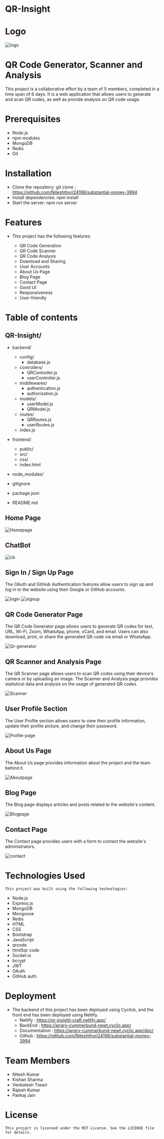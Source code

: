 # QR-Insight
# Logo 
![logo](https://github.com/Niteshthori24198/substantial-money-3994/assets/62844049/b0916c4d-8e36-4b6e-b90c-22cbafde918b)

# QR Code Generator, Scanner and Analysis
  This project is a collaborative effort by a team of 5 members, completed in a time span of 6 days. It is a web application that allows   users to generate and scan QR codes, as well as provide analysis on QR code usage. 

# Prerequisites
  - Node.js
  - npm modules
  - MongoDB
  - Redis
  - Git
  
# Installation
  - Clone the repository: git clone : https://github.com/Niteshthori24198/substantial-money-3994
  - Install dependencies: npm install
  - Start the server: npm run server
  
# Features

  - This project has the following features:

    - QR Code Generation
    - QR Code Scanner
    - QR Code Analysis
    - Download and Sharing
    - User Accounts
    - About Us Page
    - Blog Page
    - Contact Page
    - Good UI
    - Responsiveness
    - User-friendly
  
 # Table of contents
 
  ## QR-Insight/

  - backend/
    - config/
       - database.js
    - controllers/
       - QRController.js
       - userController.js
    - middlewares/
       - authentication.js
       - authorization.js
    - models/
       - userModel.js
       - QRModel.js
    - routes/
       - QRRoutes.js
       - userRoutes.js
    - index.js

  -  frontend/
     - public/
     - src/
     - css/
     - index.html
  - node_modules/
  - gitignore
  - package.json
  - README.md

  ## Home Page

  ![Homepage](https://github.com/Niteshthori24198/substantial-money-3994/assets/62844049/a7f1163d-783b-4715-8c33-64e28fe0bbf9)
  
  ## ChatBot

  ![cb](https://github.com/Niteshthori24198/substantial-money-3994/assets/62844049/64e691cf-9ab5-4049-bc66-d888ef01ed7e)

  ## Sign In / Sign Up Page

  The OAuth and GitHub Authentication features allow users to sign up and log in to the website using their Google or GitHub accounts.

  ![login](https://github.com/Niteshthori24198/substantial-money-3994/assets/62844049/52eea794-8ce2-4df0-a177-40a18d85d35d)
  ![signup](https://github.com/Niteshthori24198/substantial-money-3994/assets/62844049/f3c6cbcb-99d8-46bf-a34b-ed0b7c70a370)

  ## QR Code Generator Page

  The QR Code Generator page allows users to generate QR codes for text, URL, Wi-Fi, Zoom, WhatsApp, phone, vCard, and email. Users can     also download, print, or share the generated QR code via email or WhatsApp.

  ![Qr-generator](https://github.com/Niteshthori24198/substantial-money-3994/assets/62844049/635ba397-9c17-4b31-bcce-3bade2f0f483)

  ## QR Scanner and Analysis Page

  The QR Scanner page allows users to scan QR codes using their device's camera or by uploading an image. The Scanner and Analysis page     provides statistical data and analysis on the usage of generated QR codes. 

  ![Scanner](https://github.com/Niteshthori24198/substantial-money-3994/assets/62844049/ff3f1374-d092-4c17-a38d-9ee8d4a57a64)
  
  ## User Profile Section

  The User Profile section allows users to view their profile information, update their profile picture, and change their password.

  ![Profile-page](https://github.com/Niteshthori24198/substantial-money-3994/assets/62844049/7308fc8c-9810-422e-8693-78cc79129df4)

  ## About Us Page

  The About Us page provides information about the project and the team behind it.

  ![Aboutpage](https://github.com/Niteshthori24198/substantial-money-3994/assets/62844049/0944264b-2c8f-4590-a963-f0bcc2b4a07b)

  ## Blog Page

  The Blog page displays articles and posts related to the website's content.

  ![Blogpage](https://github.com/Niteshthori24198/substantial-money-3994/assets/62844049/b12cc071-b1cc-4e0d-9277-18ddc35a1ba0)

  ## Contact Page

  The Contact page provides users with a form to contact the website's administrators.

  ![contact](https://github.com/Niteshthori24198/substantial-money-3994/assets/62844049/1fd54e1f-4fe8-4aef-ac48-6358627629b6)

  # Technologies Used

    This project was built using the following technologies:

   - Node.js
   - Express.js
   - MongoDB
   - Mongoose
   - Redis
   - HTML
   - CSS
   - Bootstrap
   - JavaScript
   - qrcode
   - html5qr code
   - Socket.io
   - bcrypt
   - JWT
   - OAuth
   - GitHub auth
    
  # Deployment

  - The backend of this project has been deployed using Cyclick, and the front end has been deployed using Netlify.
     - Netlify :  https://qr-insight-craft.netlify.app/
     - BackEnd :  https://angry-cummerbund-newt.cyclic.app/
     - Documentation : https://angry-cummerbund-newt.cyclic.app/doc/
     - Github  :  https://github.com/Niteshthori24198/substantial-money-3994

  # Team Members

  - Nitesh Kumar
  - Kishan Sharma
  - Venkatesh Tiwari
  - Rajesh Kumar
  - Pankaj Jain

  # License

    This project is licensed under the MIT License. See the LICENSE file for details.
